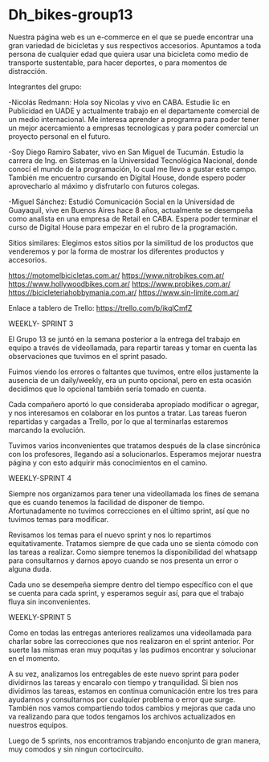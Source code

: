 # Dh_bikes-group13

Nuestra página web es un e-commerce en el que se puede encontrar una gran variedad de bicicletas y sus respectivos accesorios. Apuntamos a toda persona de cualquier edad que quiera usar una bicicleta como medio de transporte sustentable, para hacer deportes, o para momentos de distracción.

Integrantes del grupo:

-Nicolás Redmann: Hola soy Nicolas y vivo en CABA. Estudie lic en Publicidad en UADE y actualmente trabajo en el departamente comercial de un medio internacional. Me interesa aprender a programra para poder tener un mejor acercamiento a empresas tecnologicas y para poder comercial un proyecto personal en el futuro.

-Soy Diego Ramiro Sabater, vivo en San Miguel de Tucumán. Estudio la carrera de Ing. en Sistemas en la Universidad Tecnológica Nacional, donde conocí el mundo de la programación, lo cual me llevo a gustar este campo. También me encuentro cursando en Digital House, donde espero poder aprovecharlo al máximo y disfrutarlo con futuros colegas.

-Miguel Sánchez: Estudió Comunicación Social en la Universidad de Guayaquil, vive en Buenos Aires hace 8 años, actualmente se desempeña como analista en una empresa de Retail en CABA. Espera poder terminar el curso de Digital House para empezar en el rubro de la programación.

Sitios similares: Elegimos estos sitios por la similitud de los productos que venderemos y por la forma de mostrar los diferentes productos y accesorios.

https://motomelbicicletas.com.ar/ https://www.nitrobikes.com.ar/ https://www.hollywoodbikes.com.ar/ https://www.probikes.com.ar/ https://bicicleteriahobbymania.com.ar/ https://www.sin-limite.com.ar/

Enlace a tablero de Trello: https://trello.com/b/ikqlCmfZ


WEEKLY- SPRINT 3 

El Grupo 13 se juntó en la semana posterior a la entrega del trabajo en equipo a través de videollamada, para repartir tareas y tomar en cuenta las observaciones que tuvimos en el sprint pasado. 

Fuimos viendo los errores o faltantes que tuvimos, entre ellos justamente la ausencia de un daily/weekly, era un punto opcional, pero en esta ocasión decidimos que lo opcional también sería tomado en cuenta. 

Cada compañero aportó lo que consideraba apropiado modificar o agregar, y nos interesamos en colaborar en los puntos a tratar. Las tareas fueron repartidas y cargadas a Trello, por lo que al terminarlas estaremos marcando la evolución.

Tuvimos varios inconvenientes que tratamos después de la clase sincrónica con los profesores, llegando así a solucionarlos. 
Esperamos mejorar nuestra página y con esto adquirir más conocimientos en el camino. 

WEEKLY-SPRINT 4

Siempre nos organizamos para tener una videollamada los fines de semana que es cuando tenemos la facilidad de disponer de tiempo. Afortunadamente no tuvimos correcciones en el último sprint, así que no tuvimos temas para modificar. 

Revisamos los temas para el nuevo sprint y nos lo repartimos equitativamente. Tratamos siempre de que cada uno se sienta cómodo con las tareas a realizar. Como siempre tenemos la disponibilidad del whatsapp para consultarnos y darnos apoyo cuando se nos presenta un error o alguna duda. 

Cada uno se desempeña siempre dentro del tiempo específico con el que se cuenta para cada sprint, y esperamos seguir así, para que el trabajo fluya sin inconvenientes.

WEEKLY-SPRINT 5

Como en todas las entregas anteriores realizamos una videollamada para charlar sobre las correcciones que nos realizaron en el sprint anterior. Por suerte las mismas eran muy poquitas y las pudimos encontrar y solucionar en el momento. 

A su vez, analizamos los entregables de este nuevo sprint para poder dividirnos las tareas y encaralo con tiempo y tranquilidad. Si bien nos dividimos las tareas, estamos en continua comunicación entre los tres para ayudarnos y consultarnos por cualquier problema o error que surge. También nos vamos compartiendo todos cambios y mejoras que cada uno va realizando para que todos tengamos los archivos actualizados en nuestros equipos.

Luego de 5 sprints, nos encontramos trabjando enconjunto de gran manera, muy comodos y sin ningun cortocircuito. 